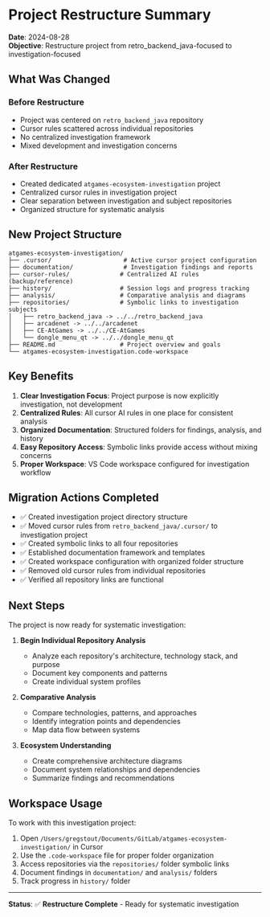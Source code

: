 # Project Restructure Summary

**Date**: 2024-08-28  
**Objective**: Restructure project from retro_backend_java-focused to investigation-focused

## What Was Changed

### Before Restructure
- Project was centered on `retro_backend_java` repository
- Cursor rules scattered across individual repositories
- No centralized investigation framework
- Mixed development and investigation concerns

### After Restructure
- Created dedicated `atgames-ecosystem-investigation` project
- Centralized cursor rules in investigation project
- Clear separation between investigation and subject repositories
- Organized structure for systematic analysis

## New Project Structure

```
atgames-ecosystem-investigation/
├── .cursor/                    # Active cursor project configuration
├── documentation/              # Investigation findings and reports
├── cursor-rules/              # Centralized AI rules (backup/reference)
├── history/                   # Session logs and progress tracking  
├── analysis/                  # Comparative analysis and diagrams
├── repositories/              # Symbolic links to investigation subjects
│   ├── retro_backend_java -> ../../retro_backend_java
│   ├── arcadenet -> ../../arcadenet
│   ├── CE-AtGames -> ../../CE-AtGames
│   └── dongle_menu_qt -> ../../dongle_menu_qt
├── README.md                  # Project overview and goals
└── atgames-ecosystem-investigation.code-workspace
```

## Key Benefits

1. **Clear Investigation Focus**: Project purpose is now explicitly investigation, not development
2. **Centralized Rules**: All cursor AI rules in one place for consistent analysis
3. **Organized Documentation**: Structured folders for findings, analysis, and history
4. **Easy Repository Access**: Symbolic links provide access without mixing concerns
5. **Proper Workspace**: VS Code workspace configured for investigation workflow

## Migration Actions Completed

- ✅ Created investigation project directory structure
- ✅ Moved cursor rules from `retro_backend_java/.cursor/` to investigation project
- ✅ Created symbolic links to all four repositories
- ✅ Established documentation framework and templates
- ✅ Created workspace configuration with organized folder structure
- ✅ Removed old cursor rules from individual repositories
- ✅ Verified all repository links are functional

## Next Steps

The project is now ready for systematic investigation:

1. **Begin Individual Repository Analysis**
   - Analyze each repository's architecture, technology stack, and purpose
   - Document key components and patterns
   - Create individual system profiles

2. **Comparative Analysis**
   - Compare technologies, patterns, and approaches
   - Identify integration points and dependencies
   - Map data flow between systems

3. **Ecosystem Understanding**
   - Create comprehensive architecture diagrams
   - Document system relationships and dependencies
   - Summarize findings and recommendations

## Workspace Usage

To work with this investigation project:

1. Open `/Users/gregstout/Documents/GitLab/atgames-ecosystem-investigation/` in Cursor
2. Use the `.code-workspace` file for proper folder organization
3. Access repositories via the `repositories/` folder symbolic links
4. Document findings in `documentation/` and `analysis/` folders
5. Track progress in `history/` folder

---

**Status**: ✅ **Restructure Complete** - Ready for systematic investigation
